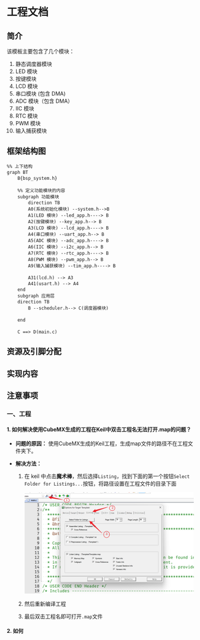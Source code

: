 # 工程文档

## 简介

该模板主要包含了几个模块：

1. 静态调度器模块
2. LED 模块
3. 按键模块
4. LCD 模块
5. 串口模块 (包含 DMA)
6. ADC 模块（包含 DMA）
7. IIC 模块
8. RTC 模块
9. PWM 模块
10. 输入捕获模块

## 框架结构图

```mermaid
%% 上下结构 
graph BT
    B{bsp_system.h}

    %% 定义功能模块的内容
    subgraph 功能模块
        direction TB
        A0(系统初始化模块) --system.h-->B 
        A1(LED 模块) --led_app.h----> B
        A2(按键模块) --key_app.h--> B
        A3(LCD 模块) --lcd_app.h----> B
        A4(串口模块) --uart_app.h--> B
        A5(ADC 模块) --adc_app.h----> B
        A6(IIC 模块) --i2c_app.h--> B
        A7(RTC 模块) --rtc_app.h----> B
        A8(PWM 模块) --pwm_app.h--> B
        A9(输入捕获模块) --tim_app.h----> B

        A31(lcd.h) --> A3
        A41(usart.h) --> A4
    end
    subgraph 应用层
    direction TB
        B --scheduler.h--> C(调度器模块)

    end

    C ==> D(main.c)
```

## 资源及引脚分配



## 实现内容



## 注意事项

### 一、工程

#### 1. 如何解决使用CubeMX生成的工程在Keil中双击工程名无法打开.map的问题？

- **问题的原因：** 使用CubeMX生成的Keil工程，生成map文件的路径不在工程文件夹下。

- **解决方法：**

    1. 在 keil 中点击**魔术棒**，然后选择`Listing`，找到下面的第一个按钮`Select Folder for Listings...`按钮，将路径设置在工程文件的目录下面

        ![1](./Project.assets/1.png)

    2. 然后重新编译工程
    3. 最后双击工程名即可打开`.map`文件

#### 2. 如何
